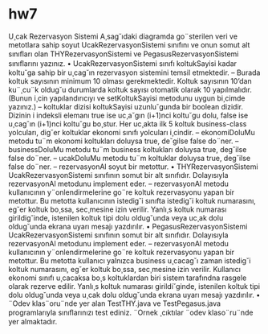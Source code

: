 # hw7
U¸cak Rezervasyon Sistemi A¸sag˘ıdaki diagramda go¨sterilen veri ve metotlara sahip soyut UcakRezervasyonSistemi sınıfını ve onun somut alt sınıﬂarı olan THYRezervasyonSistemi ve PegasusRezervasyonSistemi sınıﬂarını yazınız.
• UcakRezervasyonSistemi sınıfı koltukSayisi kadar koltu˘ga sahip bir u¸cag˘ın rezervasyon sistemini temsil etmektedir. – Burada koltuk sayısının minimum 10 olması gerekmektedir. Koltuk sayısının 10’dan ku¨¸cu¨k oldug˘u durumlarda koltuk sayısı otomatik olarak 10 yapılmalıdır. (Bunun i¸cin yapılandırıcıyı ve setKoltukSayisi metodunu uygun bi¸cimde yazınız.) – koltuklar dizisi koltukSayisi uzunlu˘gunda bir boolean dizidir. Dizinin i indeksli elemanı true ise uc¸a˘gın (i+1)nci koltu˘gu dolu, false ise u¸cag˘ın (i+1)nci koltu˘gu
bo¸stur. Her uc¸akta ilk 5 koltuk business-class yolcuları, dig˘er koltuklar ekonomi sınıfı yolcuları i¸cindir. – ekonomiDoluMu metodu tu¨m ekonomi koltukları doluysa true, de˘gilse false do¨ner. – businessDoluMu metodu tu¨m business koltukları doluysa true, deg˘ilse false do¨ner. – ucakDoluMu metodu tu¨m koltuklar doluysa true, deg˘ilse false do¨ner. – rezervasyonAl soyut bir metottur. • THYRezervasyonSistemi UcakRezervasyonSistemi sınıfının somut bir alt sınıfıdır. Dolayısıyla rezervasyonAl metodunu implement eder. – rezervasyonAl metodu kullanıcının y¨onlendirmelerine go¨re koltuk rezervasyonu yapan bir metottur. Bu metotta kullanıcının istedig˘i sınıfta istedig˘i koltuk numarasını, eg˘er koltuk bo¸ssa, sec¸mesine izin verilir. Yanlı¸s koltuk numarası girildig˘inde, istenilen koltuk tipi dolu oldug˘unda veya uc¸ak dolu oldug˘unda ekrana uyarı mesajı yazdırılır. • PegasusRezervasyonSistemi UcakRezervasyonSistemi sınıfının somut bir alt sınıfıdır. Dolayısıyla rezervasyonAl metodunu implement eder. – rezervasyonAl metodu kullanıcının y¨onlendirmelerine go¨re koltuk rezervasyonu yapan bir metottur. Bu metotta kullanıcı yalnızca business u¸cacag˘ı zaman istedig˘i koltuk numarasını, eg˘er koltuk bo¸ssa, sec¸mesine izin verilir. Kullanıcı ekonomi sınıfı u¸cacaksa bo¸s koltuklardan biri sistem tarafındna rasgele olarak rezerve edilir. Yanlı¸s koltuk numarası girildi˘ginde, istenilen koltuk tipi dolu oldug˘unda veya u¸cak dolu oldug˘unda ekrana uyarı mesajı yazdırılır. • ¨Odev klas¨oru¨nde yer alan TestTHY.java ve TestPegasus.java programlarıyla sınıﬂarınızı test ediniz. ¨Ornek ¸cıktılar ¨odev klaso¨ru¨nde yer almaktadır.
